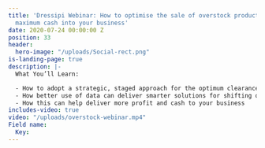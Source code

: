 ```yaml
---
title: 'Dressipi Webinar: How to optimise the sale of overstock products and release
  maximum cash into your business'
date: 2020-07-24 00:00:00 Z
position: 33
header:
  hero-image: "/uploads/Social-rect.png"
is-landing-page: true
description: |-
  What You’ll Learn:

  - How to adopt a strategic, staged approach for the optimum clearance strategy
  - How better use of data can deliver smarter solutions for shifting overstock products
  - How this can help deliver more profit and cash to your business
includes-video: true
video: "/uploads/overstock-webinar.mp4"
Field name:
  Key: 
---
```


